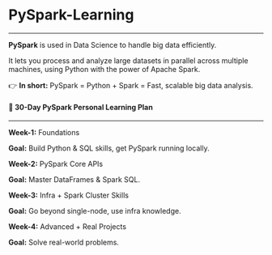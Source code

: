 # PySpark-Learning

---

**PySpark** is used in Data Science to handle big data efficiently.

It lets you process and analyze large datasets in parallel across multiple machines, using Python with the power of Apache Spark.

👉 **In short:** PySpark = Python + Spark = Fast, scalable big data analysis.

#### 🚀 30-Day PySpark Personal Learning Plan
---
**Week-1:** Foundations

**Goal:** Build Python & SQL skills, get PySpark running locally.

**Week-2:** PySpark Core APIs

**Goal:** Master DataFrames & Spark SQL.

**Week-3:**  Infra + Spark Cluster Skills

**Goal:** Go beyond single-node, use infra knowledge.

**Week-4:**  Advanced + Real Projects

**Goal:** Solve real-world problems.
